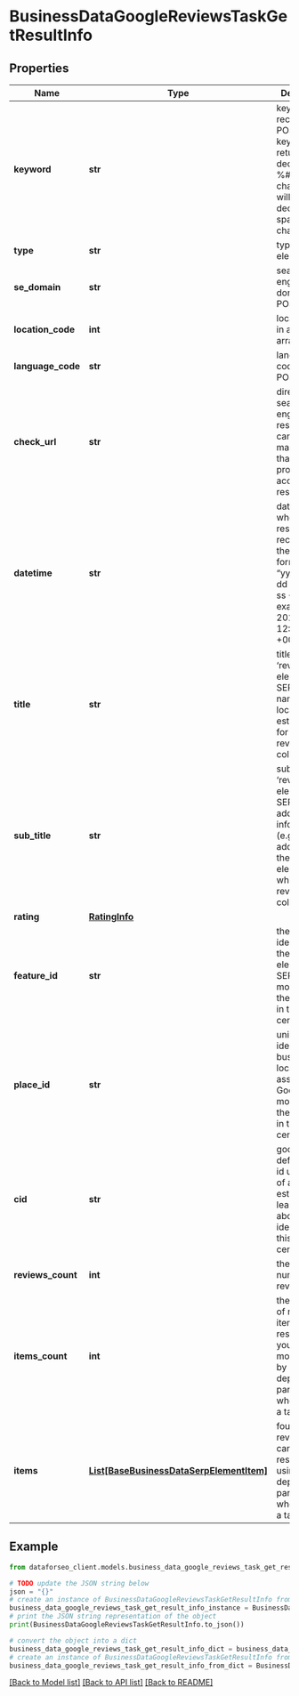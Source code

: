 # BusinessDataGoogleReviewsTaskGetResultInfo


## Properties

Name | Type | Description | Notes
------------ | ------------- | ------------- | -------------
**keyword** | **str** | keyword received in a POST array keyword is returned with decoded %## (plus character ‘+’ will be decoded to a space character) | [optional] 
**type** | **str** | type of element | [optional] 
**se_domain** | **str** | search engine domain in a POST array | [optional] 
**location_code** | **int** | location code in a POST array | [optional] 
**language_code** | **str** | language code in a POST array | [optional] 
**check_url** | **str** | direct URL to search engine results you can use it to make sure that we provided accurate results | [optional] 
**datetime** | **str** | date and time when the result was received in the UTC format: “yyyy-mm-dd hh-mm-ss +00:00” example: 2019-11-15 12:57:46 +00:00 | [optional] 
**title** | **str** | title of the ‘reviews’ element in SERP the name of the local establishment for which the reviews are collected | [optional] 
**sub_title** | **str** | subtitle of the ‘reviews’ element in SERP additional information (e.g., address) on the ‘reviews’ element for which the reviews are collected | [optional] 
**rating** | [**RatingInfo**](RatingInfo.md) |  | [optional] 
**feature_id** | **str** | the unique identifier of the ‘reviews’ element in SERP learn more about the identifier in this help center article | [optional] 
**place_id** | **str** | unique identifier of a business location assigned by Google learn more about the identifier in this help center article | [optional] 
**cid** | **str** | google-defined client id unique id of a local establishment learn more about the identifier in this help center article | [optional] 
**reviews_count** | **int** | the total number of reviews | [optional] 
**items_count** | **int** | the number of reviews items in the results array you can get more results by using the depth parameter when setting a task | [optional] 
**items** | [**List[BaseBusinessDataSerpElementItem]**](BaseBusinessDataSerpElementItem.md) | found reviews you can get more results by using the depth parameter when setting a task | [optional] 

## Example

```python
from dataforseo_client.models.business_data_google_reviews_task_get_result_info import BusinessDataGoogleReviewsTaskGetResultInfo

# TODO update the JSON string below
json = "{}"
# create an instance of BusinessDataGoogleReviewsTaskGetResultInfo from a JSON string
business_data_google_reviews_task_get_result_info_instance = BusinessDataGoogleReviewsTaskGetResultInfo.from_json(json)
# print the JSON string representation of the object
print(BusinessDataGoogleReviewsTaskGetResultInfo.to_json())

# convert the object into a dict
business_data_google_reviews_task_get_result_info_dict = business_data_google_reviews_task_get_result_info_instance.to_dict()
# create an instance of BusinessDataGoogleReviewsTaskGetResultInfo from a dict
business_data_google_reviews_task_get_result_info_from_dict = BusinessDataGoogleReviewsTaskGetResultInfo.from_dict(business_data_google_reviews_task_get_result_info_dict)
```
[[Back to Model list]](../README.md#documentation-for-models) [[Back to API list]](../README.md#documentation-for-api-endpoints) [[Back to README]](../README.md)


